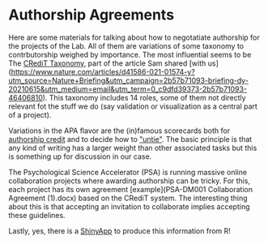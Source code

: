 # Authorship Agreements
Here are some materials for talking about how to negotatiate authorship for the projects of the Lab. All of them are variations of some taxonomy to contrbutorship weighed by importance. The most influential seems to be The [CRediT Taxonomy](https://casrai.org/credit/), part of the article Sam shared [with us] (https://www.nature.com/articles/d41586-021-01574-y?utm_source=Nature+Briefing&utm_campaign=2b57b71093-briefing-dy-20210615&utm_medium=email&utm_term=0_c9dfd39373-2b57b71093-46406810). This taxonomy includes 14 roles, some of them not directly relevant fot the stuff we do (say validation or visualization as a central part of a project). 

Variations in the APA flavor are the (in)famous scorecards both for [authorship credit](authorship-determination-scorecard.pdf) and to decide how to ["untie"](authorship-tie-breaker-scorecard.pdf). The basic principle is that any kind of writing has a larger weight than other associated tasks but this is something up for discussion in our case. 

The Psychological Science Accelerator (PSA) is running massive online collaboration projects where awarding authorship can be tricky. For this, each project has its own agreement [example](PSA-DM001 Collaboration Agreement (1).docx) based on the CRediT system. The interesting thing about this is that accepting an invitation to collaborate implies accepting these guidelines.

Lastly, yes, there is a [ShinyApp](https://martonbalazskovacs.shinyapps.io/tenzing/) to produce this information from R!  



